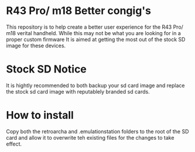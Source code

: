 # R43 Pro/ m18 Better congig's
This repository is to help create a better user experience for the R43 Pro/ m18 verital handheld.  While this may not be what you are looking for in a proper custom firmware It is aimed at getting the most out of the stock SD image for these devices.
# Stock SD Notice
It is hightly recommended to both backup your sd card image and replace the stock sd card image with reputablely branded sd cards.
# How to install
Copy both the retroarcha and .emulationstation folders to the root of the SD card and allow it to overwrite teh existing files for the changes to take effect.
